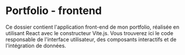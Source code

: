# Portfolio - frontend

Ce dossier contient l'application front-end de mon portfolio, réalisée en utilisant React avec le constructeur Vite.js. Vous trouverez ici le code responsable de l'interface utilisateur, des composants interactifs et de l'intégration de données.
